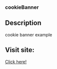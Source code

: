 ### cookieBanner

## Description

cookie banner example



## Visit site:

<a href="https://abdellahak.github.io/cookieBanner/#" target="_blank">Click here!</a>
